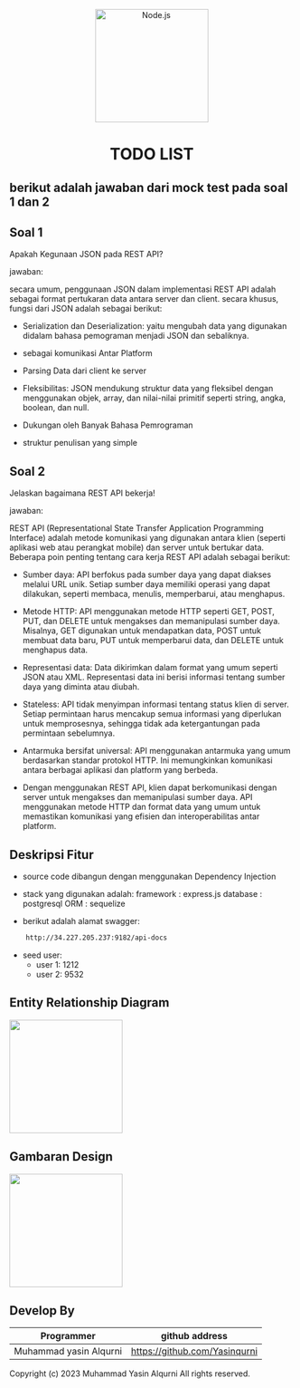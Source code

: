 <p align="center">
  <a href="https://https://github.com/Debugging-demon/Bingle-Shop" target="blank"><img src="https://res.cloudinary.com/deb05crrf/image/upload/v1683719945/express_vre91p.webp" width="200" alt="Node.js" /></a>
</p>

<h1 align="center">TODO LIST</h1>


<h2 color="red">berikut adalah jawaban dari mock test pada soal 1 dan 2 </h2>

## Soal 1
Apakah Kegunaan JSON pada REST API?

jawaban:

secara umum, penggunaan JSON dalam implementasi REST API adalah sebagai format pertukaran 
data antara server dan client.
secara khusus, fungsi dari JSON adalah sebagai berikut:

-   Serialization dan Deserialization: yaitu mengubah data yang digunakan didalam bahasa pemograman menjadi JSON
    dan sebaliknya.

-   sebagai komunikasi Antar Platform

-   Parsing Data dari client ke server

-   Fleksibilitas: JSON mendukung struktur data yang fleksibel dengan menggunakan objek, array, 
    dan nilai-nilai primitif seperti string, angka, boolean, dan null. 

-   Dukungan oleh Banyak Bahasa Pemrograman

-   struktur penulisan yang simple


## Soal 2
Jelaskan bagaimana REST API bekerja!

jawaban:

REST API (Representational State Transfer Application Programming Interface) adalah metode komunikasi 
yang digunakan antara klien (seperti aplikasi web atau perangkat mobile) dan server untuk bertukar data. 
Beberapa poin penting tentang cara kerja REST API adalah sebagai berikut:

-   Sumber daya: API berfokus pada sumber daya yang dapat diakses melalui URL unik. 
    Setiap sumber daya memiliki operasi yang dapat dilakukan, seperti membaca, menulis,
    memperbarui, atau menghapus.

-   Metode HTTP: API menggunakan metode HTTP seperti GET, POST, PUT, dan DELETE untuk mengakses dan memanipulasi 
    sumber daya. Misalnya, GET digunakan untuk mendapatkan data, POST untuk membuat data baru, PUT untuk 
    memperbarui data, dan DELETE untuk menghapus data.

-   Representasi data: Data dikirimkan dalam format yang umum seperti JSON atau XML. Representasi data ini 
    berisi informasi tentang sumber daya yang diminta atau diubah.

-   Stateless: API tidak menyimpan informasi tentang status klien di server. Setiap permintaan harus 
    mencakup semua informasi yang diperlukan untuk memprosesnya, sehingga tidak ada ketergantungan pada 
    permintaan sebelumnya.

-   Antarmuka bersifat universal: API menggunakan antarmuka yang umum berdasarkan standar protokol HTTP. 
    Ini memungkinkan komunikasi antara berbagai aplikasi dan platform yang berbeda.

-   Dengan menggunakan REST API, klien dapat berkomunikasi dengan server untuk mengakses dan memanipulasi 
    sumber daya. API menggunakan metode HTTP dan format data yang umum untuk memastikan komunikasi yang efisien 
    dan interoperabilitas antar platform.


## Deskripsi Fitur
-   source code dibangun dengan menggunakan Dependency Injection

-   stack yang digunakan adalah:
    framework   : express.js
    database    : postgresql
    ORM         : sequelize

-   berikut adalah alamat swagger:
```bash
    http://34.227.205.237:9182/api-docs
```

- seed user:
    - user 1: 1212
    - user 2: 9532

## Entity Relationship Diagram

<p>
  <a href="https://github.com/Yasinqurni" target="blank"><img src="https://res.cloudinary.com/deb05crrf/image/upload/v1684772982/images/erd_m0fpdt.png" width="200" /></a>
</p>


## Gambaran Design
<p>
  <a href="https://github.com/Yasinqurni" target="blank"><img src="https://res.cloudinary.com/deb05crrf/image/upload/v1684772943/images/desain_urelbu.png" width="200" /></a>
</p>

## Develop By

| Programmer | github address |
| ---------- | -------------- |
| Muhammad yasin Alqurni | https://github.com/Yasinqurni |

Copyright (c) 2023 Muhammad Yasin Alqurni
All rights reserved.